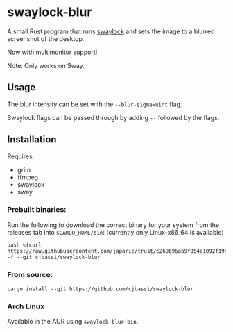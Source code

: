 # swaylock-blur

A small Rust program that runs [swaylock](https://github.com/swaywm/swaylock) and sets the image to a blurred screenshot of the desktop.

Now with multimonitor support!

Note: Only works on Sway.

## Usage

The blur intensity can be set with the `--blur-sigma=uint` flag.

Swaylock flags can be passed through by adding `--` followed by the flags.

## Installation

Requires:
- grim
- ffmpeg
- swaylock
- sway

### Prebuilt binaries:

Run the following to download the correct binary for your system from the releases tab into `$CARGO_HOME/bin`: (currently only Linux-x86_64 is available)

```
bash <(curl https://raw.githubusercontent.com/japaric/trust/c268696ab9f054e1092f195dddeead2420c04261/install.sh) -f --git cjbassi/swaylock-blur
```

### From source:

```
cargo install --git https://github.com/cjbassi/swaylock-blur
```

### Arch Linux

Available in the AUR using `swaylock-blur-bin`.

